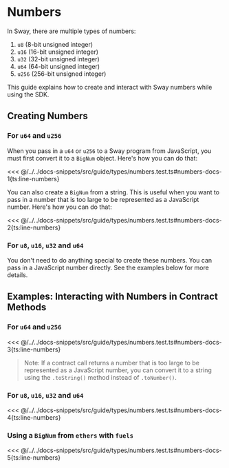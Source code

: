 # Numbers

In Sway, there are multiple types of numbers:

1. `u8` (8-bit unsigned integer)
2. `u16` (16-bit unsigned integer)
3. `u32` (32-bit unsigned integer)
4. `u64` (64-bit unsigned integer)
5. `u256` (256-bit unsigned integer)

This guide explains how to create and interact with Sway numbers while using the SDK.

## Creating Numbers

### For `u64` and `u256`

When you pass in a `u64` or `u256` to a Sway program from JavaScript, you must first convert it to a `BigNum` object. Here's how you can do that:

<<< @/../../docs-snippets/src/guide/types/numbers.test.ts#numbers-docs-1{ts:line-numbers}

You can also create a `BigNum` from a string. This is useful when you want to pass in a number that is too large to be represented as a JavaScript number. Here's how you can do that:

<<< @/../../docs-snippets/src/guide/types/numbers.test.ts#numbers-docs-2{ts:line-numbers}

### For `u8`, `u16`, `u32` and `u64`

You don't need to do anything special to create these numbers. You can pass in a JavaScript number directly. See the examples below for more details.

## Examples: Interacting with Numbers in Contract Methods

### For `u64` and `u256`

<<< @/../../docs-snippets/src/guide/types/numbers.test.ts#numbers-docs-3{ts:line-numbers}

> Note: If a contract call returns a number that is too large to be represented as a JavaScript number, you can convert it to a string using the `.toString()` method instead of `.toNumber()`.

### For `u8`, `u16`, `u32` and `u64`

<<< @/../../docs-snippets/src/guide/types/numbers.test.ts#numbers-docs-4{ts:line-numbers}

### Using a `BigNum` from `ethers` with `fuels`

<<< @/../../docs-snippets/src/guide/types/numbers.test.ts#numbers-docs-5{ts:line-numbers}
